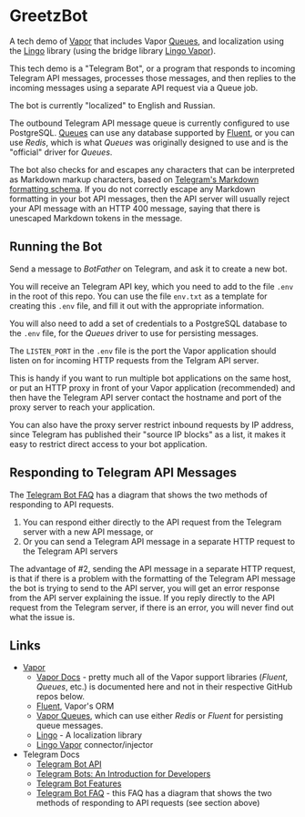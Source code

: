 # GreetzBot #

A tech demo of [Vapor](https://vapor.codes) that includes Vapor
[Queues](https://github.com/vapor/queues), and localization using the
[Lingo](https://github.com/miroslavkovac/Lingo) library (using the bridge
library [Lingo Vapor](https://github.com/vapor-community/Lingo-Vapor)).

This tech demo is a "Telegram Bot", or a program that responds to incoming
Telegram API messages, processes those messages, and then replies to the
incoming messages using a separate API request via a Queue job.

The bot is currently "localized" to English and Russian.

The outbound Telegram API message queue is currently configured to use
PostgreSQL.  [Queues](https://github.com/vapor/queues) can use any database
supported by [Fluent](https://github.com/vapor/fluent), or you can use _Redis_,
which is what _Queues_ was originally designed to use and is the "official"
driver for _Queues_.

The bot also checks for and escapes any characters that can be interpreted as
Markdown markup characters, based on [Telegram's Markdown formatting
schema](https://core.telegram.org/bots/api#formatting-options).  If you do not
correctly escape any Markdown formatting in your bot API messages, then the
API server will usually reject your API message with an HTTP 400 message,
saying that there is unescaped Markdown tokens in the message.

## Running the Bot ##
Send a message to _BotFather_ on Telegram, and ask it to create a new bot.

You will receive an Telegram API key, which you need to add to the file `.env`
in the root of this repo.  You can use the file `env.txt` as a template for
creating this `.env` file, and fill it out with the appropriate information.

You will also need to add a set of credentials to a PostgreSQL database to the
`.env` file, for the _Queues_ driver to use for persisting messages.

The `LISTEN_PORT` in the `.env` file is the port the Vapor application should
listen on for incoming HTTP requests from the Telgram API server.

This is handy if you want to run multiple bot applications on the same host,
or put an HTTP proxy in front of your Vapor application (recommended) and then
have the Telegram API server contact the hostname and port of the proxy server
to reach your application.

You can also have the proxy server restrict inbound requests by IP address,
since Telegram has published their "source IP blocks" as a list, it makes it
easy to restrict direct access to your bot application.

## Responding to Telegram API Messages ##
The [Telegram Bot FAQ](https://core.telegram.org/bots/faq) has a diagram that
shows the two methods of responding to API requests.

1. You can respond either directly to the API request from the Telegram server
with a new API message, or
2. Or you can send a Telegram API message in a separate HTTP request to the
Telegram API servers

The advantage of #2, sending the API message in a separate HTTP request, is
that if there is a problem with the formatting of the Telegram API message the
bot is trying to send to the API server, you will get an error response from
the API server explaining the issue.  If you reply directly to the API request
from the Telegram server, if there is an error, you will never find out what
the issue is.

## Links ##
- [Vapor](https://vapor.codes/)
   - [Vapor Docs](https://docs.vapor.codes/) - pretty much all of the Vapor
     support libraries (_Fluent_, _Queues_, etc.) is documented here and not
     in their respective GitHub repos below.
   - [Fluent](https://github.com/vapor/fluent), Vapor's ORM
   - [Vapor Queues](https://github.com/vapor/queues), which can use either
     _Redis_ or _Fluent_ for persisting queue messages.
   - [Lingo](https://github.com/miroslavkovac/Lingo) - A localization library
   - [Lingo Vapor](https://github.com/vapor-community/Lingo-Vapor)
     connector/injector
- Telegram Docs
   - [Telegram Bot API](https://core.telegram.org/bots/api)
   - [Telegram Bots: An Introduction for Developers](https://core.telegram.org/bots)
   - [Telegram Bot Features](https://core.telegram.org/bots/features)
   - [Telegram Bot FAQ](https://core.telegram.org/bots/faq) - this FAQ has a
     diagram that shows the two methods of responding to API requests (see
     section above)

